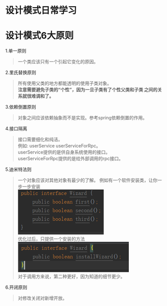 # 设计模式日常学习

# 设计模式6大原则

1.单一原则

>一个类应该只有一个引起它变化的原因。

2.里氏替换原则

>所有使用父类的地方都能透明的使用子类对象。<br/>
>**注意需要避免子类的“个性”，因为一旦子类有了个性父类和子类
>之间的关系就很难调和了。**

3.依赖倒置原则

>对象之间应该依赖抽象而不是实现。参考spring依赖倒置的作用。

4.接口隔离

>接口需要细化和纯洁。<br/>
>例如: userService userServiceForRpc。 <br/>
>userService提供的是供自身系统使用的接口。<br/>
>userServiceForRpc提供的是给外部调用的rpc接口。

5.迪米特法则

>一个对象应该对其他对象有最少的了解。
>例如有一个软件安装类，让你一步一步安装<br/>
>![软件安装类](https://github.com/langzhigang/design-pattern-demo/blob/master/src/main/resources/wizard.png)
><br/>
>优化过后，只提供一个安装的方法<br/>
>![软件安装类](https://github.com/langzhigang/design-pattern-demo/blob/master/src/main/resources/wizard1.png)
><br/>
>对于调用方来说，第二种更好，因为知道的细节更少。

6.开闭原则

>对修改关闭对新增开放。